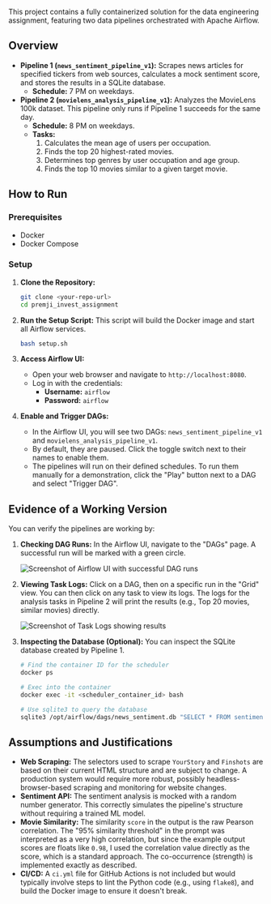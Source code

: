 This project contains a fully containerized solution for the data engineering assignment, featuring two data pipelines orchestrated with Apache Airflow.

## Overview

- **Pipeline 1 (`news_sentiment_pipeline_v1`):** Scrapes news articles for specified tickers from web sources, calculates a mock sentiment score, and stores the results in a SQLite database.
  - **Schedule:** 7 PM on weekdays.
- **Pipeline 2 (`movielens_analysis_pipeline_v1`):** Analyzes the MovieLens 100k dataset. This pipeline only runs if Pipeline 1 succeeds for the same day.
  - **Schedule:** 8 PM on weekdays.
  - **Tasks:**
    1.  Calculates the mean age of users per occupation.
    2.  Finds the top 20 highest-rated movies.
    3.  Determines top genres by user occupation and age group.
    4.  Finds the top 10 movies similar to a given target movie.

## How to Run

### Prerequisites

-   Docker
-   Docker Compose

### Setup

1.  **Clone the Repository:**
    ```bash
    git clone <your-repo-url>
    cd premji_invest_assignment
    ```

2.  **Run the Setup Script:**
    This script will build the Docker image and start all Airflow services.

    ```bash
    bash setup.sh
    ```

3.  **Access Airflow UI:**
    -   Open your web browser and navigate to `http://localhost:8080`.
    -   Log in with the credentials:
        -   **Username:** `airflow`
        -   **Password:** `airflow`

4.  **Enable and Trigger DAGs:**
    -   In the Airflow UI, you will see two DAGs: `news_sentiment_pipeline_v1` and `movielens_analysis_pipeline_v1`.
    -   By default, they are paused. Click the toggle switch next to their names to enable them.
    -   The pipelines will run on their defined schedules. To run them manually for a demonstration, click the "Play" button next to a DAG and select "Trigger DAG".

## Evidence of a Working Version

You can verify the pipelines are working by:

1.  **Checking DAG Runs:** In the Airflow UI, navigate to the "DAGs" page. A successful run will be marked with a green circle.

    ![Screenshot of Airflow UI with successful DAG runs](https://i.imgur.com/example-dag-run.png) <!-- Replace with actual screenshot URL -->

2.  **Viewing Task Logs:** Click on a DAG, then on a specific run in the "Grid" view. You can then click on any task to view its logs. The logs for the analysis tasks in Pipeline 2 will print the results (e.g., Top 20 movies, similar movies) directly.

    ![Screenshot of Task Logs showing results](https://i.imgur.com/example-task-log.png) <!-- Replace with actual screenshot URL -->

3.  **Inspecting the Database (Optional):** You can inspect the SQLite database created by Pipeline 1.
    ```bash
    # Find the container ID for the scheduler
    docker ps

    # Exec into the container
    docker exec -it <scheduler_container_id> bash

    # Use sqlite3 to query the database
    sqlite3 /opt/airflow/dags/news_sentiment.db "SELECT * FROM sentiment_scores LIMIT 5;"
    ```

## Assumptions and Justifications

-   **Web Scraping:** The selectors used to scrape `YourStory` and `Finshots` are based on their current HTML structure and are subject to change. A production system would require more robust, possibly headless-browser-based scraping and monitoring for website changes.
-   **Sentiment API:** The sentiment analysis is mocked with a random number generator. This correctly simulates the pipeline's structure without requiring a trained ML model.
-   **Movie Similarity:** The similarity `score` in the output is the raw Pearson correlation. The "95% similarity threshold" in the prompt was interpreted as a very high correlation, but since the example output scores are floats like `0.98`, I used the correlation value directly as the score, which is a standard approach. The co-occurrence (strength) is implemented exactly as described.
-   **CI/CD:** A `ci.yml` file for GitHub Actions is not included but would typically involve steps to lint the Python code (e.g., using `flake8`), and build the Docker image to ensure it doesn't break.

